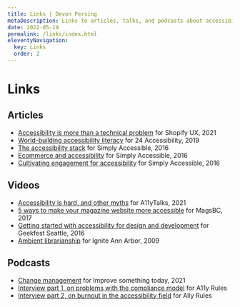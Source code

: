 ```yaml
---
title: Links | Devon Persing
metaDescription: Links to articles, talks, and podcasts about accessibility and adjacent topics that I've had the pleasure to make.
date: 2022-05-19
permalink: /links/index.html
eleventyNavigation:
  key: Links
  order: 2
---
```

# Links

## Articles

- [Accessibility is more than a technical problem](https://ux.shopify.com/accessibility-is-more-than-a-technical-problem-ca6bb9dee8ce) for Shopify UX, 2021
- [World-building accessibility literacy](https://www.24a11y.com/2019/world-building-accessibility-literacy/) for 24 Accessibility, 2019
- [The accessibility stack](http://simplyaccessible.com/article/the-accessibility-stack/) for Simply Accessible, 2016
- [Ecommerce and accessibility](http://simplyaccessible.com/article/ecommerce-podcast/) for Simply Accessible, 2016
- [Cultivating engagement for accessibility](http://simplyaccessible.com/article/finding-willing-cultivating-engagement-accessibility/) for Simply Accessible, 2016

## Videos

- [Accessibility is hard, and other myths](https://www.youtube.com/watch?v=7jho7wC1t6c) for A11yTalks, 2021
- [5 ways to make your magazine website more accessible](https://www.youtube.com/watch?v=e9yX5n9GRFM) for MagsBC, 2017
- [Getting started with accessibility for design and development](https://www.youtube.com/watch?v=VPrFSy3X67E) for Geekfest Seattle, 2016
- [Ambient librarianship](https://www.youtube.com/watch?v=zuGO_kuhZZE) for Ignite Ann Arbor, 2009

## Podcasts

- [Change management](https://pod.link/1413904169/episode/639e4ae8f4b5fb8e276f7a4b0fa96de6) for Improve something today, 2021
- [Interview part 1, on problems with the compliance model](https://a11yrules.com/podcast/e094-interview-with-devon-persing-part-1/) for A11y Rules
- [Interview part 2, on burnout in the accessibility field](https://a11yrules.com/podcast/e095-interview-with-devon-persing-part-2/) for Ally Rules